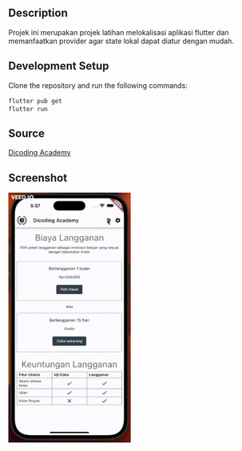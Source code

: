 ## Description

Projek ini merupakan projek latihan melokalisasi aplikasi flutter dan memanfaatkan provider agar state lokal dapat diatur dengan mudah. 

## Development Setup

Clone the repository and run the following commands:

```
flutter pub get
flutter run
```

## Source

[Dicoding Academy](https://www.dicoding.com/academies/195)

## Screenshot

<img src="assets/screenshot/lokal_provider.gif" height="500em" /> 
